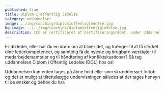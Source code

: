```yaml
---
published: true
title: Diplom i offentlig ledelse
category: uddannelser
image: ../img/coaching/diplomioffenligledelse.jpg
bg-image: ../../img/coaching/diplomioffenligledelse.jpg
description: CCC er certificeret af Certificeringsrådet, under Uddannelses- og Forskningsministeriet, og udbyder en række fag på uddannelsen Diplom i offentlig ledelse. Hos os er uddannelsen fleksibel – du bestemmer selv hvornår du ønsker at starte og i hvilken rækkefølge du tager fagene.
---
```


Er du leder, eller har du en drøm om at bliver det, og trænger til at få styrket dine lederkompetencer, og samtidig få de nyeste og brugbare værktøjer til medarbejdersamtaler og til håndtering af konfliktsituationer? Så tag uddannelsen Diplom i Offentlig Ledelse (DOL) hos os!

Uddannelsen kan enten tages på åbne hold eller som skræddersyet forløb og det er muligt at tilrettelægge undervisningen således at der tages hensyn til de ønsker og behov du har.